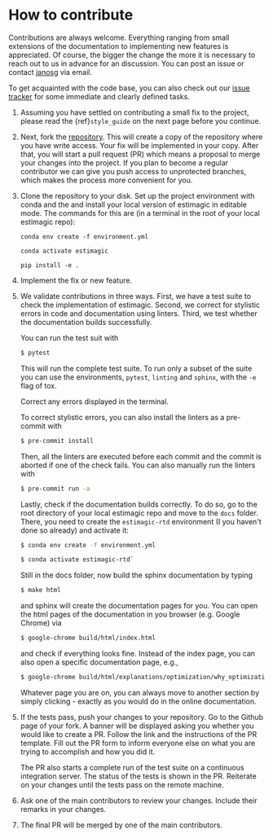 # How to contribute

Contributions are always welcome. Everything ranging from small extensions of the
documentation to implementing new features is appreciated. Of course, the bigger the
change the more it is necessary to reach out to us in advance for an discussion. You can
post an issue or contact [janosg](https://github.com/janosg) via email.

To get acquainted with the code base, you can also check out our
[issue tracker](https://github.com/OpenSourceEconomics/estimagic/issues) for some
immediate and clearly defined tasks.

1. Assuming you have settled on contributing a small fix to the project, please read the
   {ref}`style_guide` on the next page before you continue.

1. Next, fork the [repository](https://github.com/OpenSourceEconomics/estimagic/). This
   will create a copy of the repository where you have write access. Your fix will be
   implemented in your copy. After that, you will start a pull request (PR) which means
   a proposal to merge your changes into the project. If you plan to become a regular
   contributor we can give you push access to unprotected branches, which makes the
   process more convenient for you.

1. Clone the repository to your disk. Set up the project environment with conda and the
   and install your local version of estimagic in editable mode. The commands for this
   are (in a terminal in the root of your local estimagic repo):

   `conda env create -f environment.yml`

   `conda activate estimagic`

   `pip install -e .`

1. Implement the fix or new feature.

1. We validate contributions in three ways. First, we have a test suite to check the
   implementation of estimagic. Second, we correct for stylistic errors in code and
   documentation using linters. Third, we test whether the documentation builds
   successfully.

   You can run the test suit with

   ```bash
   $ pytest
   ```

   This will run the complete test suite. To run only a subset of the suite you can use
   the environments, `pytest`, `linting` and `sphinx`, with the `-e` flag of tox.

   Correct any errors displayed in the terminal.

   To correct stylistic errors, you can also install the linters as a pre-commit with

   ```bash
   $ pre-commit install
   ```

   Then, all the linters are executed before each commit and the commit is aborted if
   one of the check fails. You can also manually run the linters with

   ```bash
   $ pre-commit run -a
   ```

   Lastly, check if the documentation builds correctly. To do so, go to the root
   directory of your local estimagic repo and move to the `docs` folder. There, you need
   to create the `estimagic-rtd` environment (I you haven't done so already) and
   activate it:

   ```bash
   $ conda env create -f environment.yml
   ```

   ```bash
   $ conda activate estimagic-rtd`
   ```

   Still in the docs folder, now build the sphinx documentation by typing

   ```bash
   $ make html
   ```

   and sphinx will create the documentation pages for you. You can open the html pages
   of the documentation in you browser (e.g. Google Chrome) via

   ```bash
   $ google-chrome build/html/index.html
   ```

   and check if everything looks fine. Instead of the index page, you can also open a
   specific documentation page, e.g.,

   ```bash
   $ google-chrome build/html/explanations/optimization/why_optimization_is_hard.html
   ```

   Whatever page you are on, you can always move to another section by simply clicking -
   exactly as you would do in the online documentation.

5) If the tests pass, push your changes to your repository. Go to the Github page of
   your fork. A banner will be displayed asking you whether you would like to create a
   PR. Follow the link and the instructions of the PR template. Fill out the PR form to
   inform everyone else on what you are trying to accomplish and how you did it.

   The PR also starts a complete run of the test suite on a continuous integration
   server. The status of the tests is shown in the PR. Reiterate on your changes until
   the tests pass on the remote machine.

1) Ask one of the main contributors to review your changes. Include their remarks in
   your changes.

1) The final PR will be merged by one of the main contributors.
